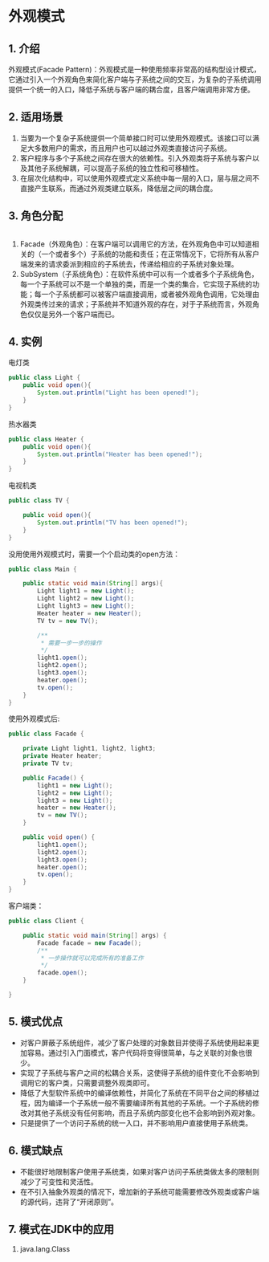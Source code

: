 # 外观模式
## 1. 介绍
外观模式(Facade Pattern)：外观模式是一种使用频率非常高的结构型设计模式，它通过引入一个外观角色来简化客户端与子系统之间的交互，为复杂的子系统调用提供一个统一的入口，降低子系统与客户端的耦合度，且客户端调用非常方便。  

## 2. 适用场景
1. 当要为一个复杂子系统提供一个简单接口时可以使用外观模式。该接口可以满足大多数用户的需求，而且用户也可以越过外观类直接访问子系统。  
2. 客户程序与多个子系统之间存在很大的依赖性。引入外观类将子系统与客户以及其他子系统解耦，可以提高子系统的独立性和可移植性。  
3. 在层次化结构中，可以使用外观模式定义系统中每一层的入口，层与层之间不直接产生联系，而通过外观类建立联系，降低层之间的耦合度。  

## 3. 角色分配
![]()
1. Facade（外观角色）：在客户端可以调用它的方法，在外观角色中可以知道相关的（一个或者多个）子系统的功能和责任；在正常情况下，它将所有从客户端发来的请求委派到相应的子系统去，传递给相应的子系统对象处理。  
2. SubSystem（子系统角色）：在软件系统中可以有一个或者多个子系统角色，每一个子系统可以不是一个单独的类，而是一个类的集合，它实现子系统的功能；每一个子系统都可以被客户端直接调用，或者被外观角色调用，它处理由外观类传过来的请求；子系统并不知道外观的存在，对于子系统而言，外观角色仅仅是另外一个客户端而已。  

## 4. 实例
电灯类  
```java
public class Light {
    public void open(){
        System.out.println("Light has been opened!");
    }
}
```

热水器类  
```java
public class Heater {
    public void open(){
        System.out.println("Heater has been opened!");
    }
}
```

电视机类  
```java
public class TV {

    public void open(){
        System.out.println("TV has been opened!");
    }
}
```

没用使用外观模式时，需要一个个启动类的open方法：  
```java
public class Main {

    public static void main(String[] args){
        Light light1 = new Light();
        Light light2 = new Light();
        Light light3 = new Light();
        Heater heater = new Heater();
        TV tv = new TV();

        /**
         * 需要一步一步的操作
         */
        light1.open();
        light2.open();
        light3.open();
        heater.open();
        tv.open();
    }
}
```

使用外观模式后:
```java
public class Facade {

    private Light light1, light2, light3;
    private Heater heater;
    private TV tv;

    public Facade() {
        light1 = new Light();
        light2 = new Light();
        light3 = new Light();
        heater = new Heater();
        tv = new TV();
    }

    public void open() {
        light1.open();
        light2.open();
        light3.open();
        heater.open();
        tv.open();
    }
}
```

客户端类：
```java
public class Client {

    public static void main(String[] args) {
        Facade facade = new Facade();
        /**
         * 一步操作就可以完成所有的准备工作
         */
        facade.open();
    }

}
```

## 5. 模式优点
* 对客户屏蔽子系统组件，减少了客户处理的对象数目并使得子系统使用起来更加容易。通过引入门面模式，客户代码将变得很简单，与之关联的对象也很少。  
* 实现了子系统与客户之间的松耦合关系，这使得子系统的组件变化不会影响到调用它的客户类，只需要调整外观类即可。  
* 降低了大型软件系统中的编译依赖性，并简化了系统在不同平台之间的移植过程，因为编译一个子系统一般不需要编译所有其他的子系统。一个子系统的修改对其他子系统没有任何影响，而且子系统内部变化也不会影响到外观对象。  
* 只是提供了一个访问子系统的统一入口，并不影响用户直接使用子系统类。  

## 6. 模式缺点
* 不能很好地限制客户使用子系统类，如果对客户访问子系统类做太多的限制则减少了可变性和灵活性。  
* 在不引入抽象外观类的情况下，增加新的子系统可能需要修改外观类或客户端的源代码，违背了“开闭原则”。  

## 7. 模式在JDK中的应用
1. java.lang.Class
